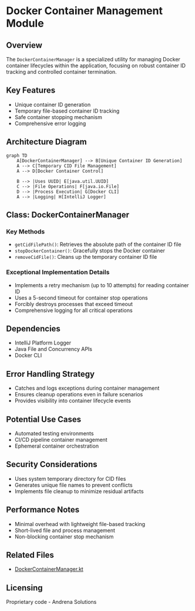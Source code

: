 # Docker Container Management Module

## Overview
The `DockerContainerManager` is a specialized utility for managing Docker container lifecycles within the application, focusing on robust container ID tracking and controlled container termination.

## Key Features
- Unique container ID generation
- Temporary file-based container ID tracking
- Safe container stopping mechanism
- Comprehensive error logging

## Architecture Diagram
```mermaid
graph TD
    A[DockerContainerManager] --> B[Unique Container ID Generation]
    A --> C[Temporary CID File Management]
    A --> D[Docker Container Control]
    
    B --> |Uses UUID| E[java.util.UUID]
    C --> |File Operations| F[java.io.File]
    D --> |Process Execution| G[Docker CLI]
    A --> |Logging| H[IntelliJ Logger]
```

## Class: DockerContainerManager
### Key Methods
- `getCidFilePath()`: Retrieves the absolute path of the container ID file
- `stopDockerContainer()`: Gracefully stops the Docker container
- `removeCidFile()`: Cleans up the temporary container ID file

### Exceptional Implementation Details
- Implements a retry mechanism (up to 10 attempts) for reading container ID
- Uses a 5-second timeout for container stop operations
- Forcibly destroys processes that exceed timeout
- Comprehensive logging for all critical operations

## Dependencies
- IntelliJ Platform Logger
- Java File and Concurrency APIs
- Docker CLI

## Error Handling Strategy
- Catches and logs exceptions during container management
- Ensures cleanup operations even in failure scenarios
- Provides visibility into container lifecycle events

## Potential Use Cases
- Automated testing environments
- CI/CD pipeline container management
- Ephemeral container orchestration

## Security Considerations
- Uses system temporary directory for CID files
- Generates unique file names to prevent conflicts
- Implements file cleanup to minimize residual artifacts

## Performance Notes
- Minimal overhead with lightweight file-based tracking
- Short-lived file and process management
- Non-blocking container stop mechanism

## Related Files
- [DockerContainerManager.kt](./DockerContainerManager.kt)

## Licensing
Proprietary code - Andrena Solutions


